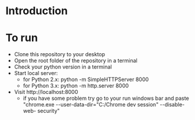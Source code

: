 # Introduction

# To run
- Clone this repository to your desktop
- Open the root folder of the repository in a terminal
- Check your python version in a terminal
- Start local server:
    - for Python 2.x: python -m SimpleHTTPServer 8000
    - for Python 3.x: python -m http.server 8000
- Visit http://localhost:8000  
    - if you have some problem try go to your run windows bar and paste "chrome.exe --user-data-dir="C:/Chrome dev session" --disable-web-       security"

